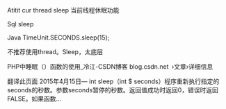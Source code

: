 Atitit cur thread sleep 当前线程休眠功能


Sql  sleep


Java
TimeUnit.SECONDS.sleep(15);



不推荐使用thread。Sleep，太底层




PHP中睡眠（）函数的使用_冷江-CSDN博客
blog.csdn.net ›文章›详细信息



翻译此页面
2015年4月15日— int sleep（int $ seconds）程序重新执行指定的seconds的秒数。参数seconds暂停的秒数。返回值成功时返回0，错误时返回FALSE。如果函数...

